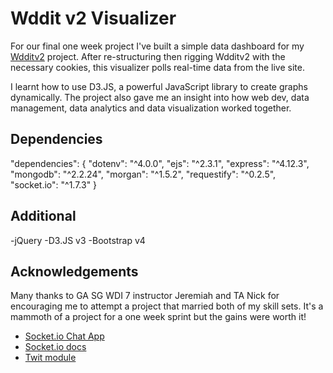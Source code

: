 # Wddit v2 Visualizer

For our final one week project I've built a simple data dashboard for my [Wdditv2](http://wdditv2.herokuapp.com/) project. After re-structuring then rigging Wdditv2 with the necessary cookies, this visualizer polls real-time data from the live site.

I learnt how to use D3.JS, a powerful JavaScript library to create graphs dynamically. The project also gave me an insight into how web dev, data management, data analytics and data visualization worked together. 

## Dependencies

"dependencies": {
  "dotenv": "^4.0.0",
  "ejs": "^2.3.1",
  "express": "^4.12.3",
  "mongodb": "^2.2.24",
  "morgan": "^1.5.2",
  "requestify": "^0.2.5",
  "socket.io": "^1.7.3"
}

## Additional

-jQuery
-D3.JS v3
-Bootstrap v4

## Acknowledgements

Many thanks to GA SG WDI 7 instructor Jeremiah and TA Nick for encouraging me to attempt a project that married both of my skill sets. It's a mammoth of a project for a one week sprint but the gains were worth it!

- [Socket.io Chat App](http://socket.io/get-started/chat/)
- [Socket.io docs](http://socket.io/docs/)
- [Twit module](https://github.com/ttezel/twit)
